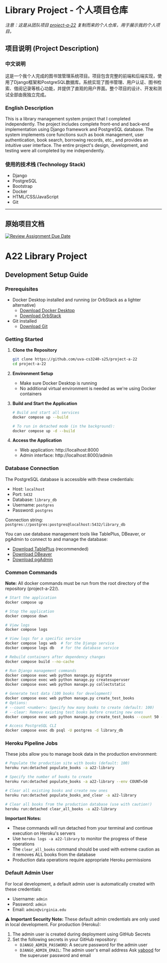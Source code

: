 # Library Project - 个人项目仓库

*注意：这是从团队项目 [project-a-22](https://github.com/uva-cs3240-s25/project-a-22) 复制而来的个人仓库，用于展示我的个人项目。*

## 项目说明 (Project Description)

### 中文说明
这是一个我个人完成的图书馆管理系统项目。项目包含完整的前端和后端实现，使用了Django框架和PostgreSQL数据库。系统实现了图书管理、用户认证、图书检索、借阅记录等核心功能，并提供了直观的用户界面。整个项目的设计、开发和测试全部由我独立完成。

### English Description
This is a library management system project that I completed independently. The project includes complete front-end and back-end implementation using Django framework and PostgreSQL database. The system implements core functions such as book management, user authentication, book search, borrowing records, etc., and provides an intuitive user interface. The entire project's design, development, and testing were all completed by me independently.

### 使用的技术栈 (Technology Stack)
- Django
- PostgreSQL
- Bootstrap
- Docker
- HTML/CSS/JavaScript
- Git

---

## 原始项目文档

[![Review Assignment Due Date](https://classroom.github.com/assets/deadline-readme-button-22041afd0340ce965d47ae6ef1cefeee28c7c493a6346c4f15d667ab976d596c.svg)](https://classroom.github.com/a/hLqvXyMi)

# A22 Library Project

## Development Setup Guide

### Prerequisites
- Docker Desktop installed and running (or OrbStack as a lighter alternative)
  - [Download Docker Desktop](https://www.docker.com/products/docker-desktop/)
  - [Download OrbStack](https://orbstack.dev/)
- Git installed
  - [Download Git](https://git-scm.com/downloads)

### Getting Started

1. **Clone the Repository**
   ```bash
   git clone https://github.com/uva-cs3240-s25/project-a-22
   cd project-a-22
   ```

2. **Environment Setup**
   - Make sure Docker Desktop is running
   - No additional virtual environment is needed as we're using Docker containers

3. **Build and Start the Application**
   ```bash
   # Build and start all services
   docker compose up --build

   # To run in detached mode (in the background):
   docker compose up -d --build
   ```

4. **Access the Application**
   - Web application: http://localhost:8000
   - Admin interface: http://localhost:8000/admin

### Database Connection

The PostgreSQL database is accessible with these credentials:
- Host: `localhost`
- Port: `5432`
- Database: `library_db`
- Username: `postgres`
- Password: `postgres`

Connection string: `postgres://postgres:postgres@localhost:5432/library_db`

You can use database management tools like TablePlus, DBeaver, or pgAdmin to connect to and manage the database:
- [Download TablePlus](https://tableplus.com/) (recommended)
- [Download DBeaver](https://dbeaver.io/)
- [Download pgAdmin](https://www.pgadmin.org/)

### Common Commands

**Note:** All docker commands must be run from the root directory of the repository (project-a-22/).

```bash
# Start the application
docker compose up

# Stop the application
docker compose down

# View logs
docker compose logs

# View logs for a specific service
docker compose logs web  # for the Django service
docker compose logs db   # for the database service

# Rebuild containers after dependency changes
docker compose build --no-cache

# Run Django management commands
docker compose exec web python manage.py migrate
docker compose exec web python manage.py createsuperuser
docker compose exec web python manage.py collectstatic

# Generate test data (100 books for development)
docker compose exec web python manage.py create_test_books
# Options:
# --count <number>: Specify how many books to create (default: 100)
# --clear: Remove existing test books before creating new ones
docker compose exec web python manage.py create_test_books --count 50 --clear

# Access PostgreSQL CLI
docker compose exec db psql -U postgres -d library_db
```

### Heroku Pipeline Jobs

These jobs allow you to manage book data in the production environment:

```bash
# Populate the production site with books (default: 100)
heroku run:detached populate_books -a a22-library

# Specify the number of books to create
heroku run:detached populate_books -a a22-library --env COUNT=50

# Clear all existing books and create new ones
heroku run:detached populate_books_and_clear -a a22-library

# Clear all books from the production database (use with caution!)
heroku run:detached clear_all_books -a a22-library
```

**Important Notes:**
- These commands will run detached from your terminal and continue execution on Heroku's servers
- Use `heroku logs -a a22-library` to monitor the progress of these operations
- The `clear_all_books` command should be used with extreme caution as it removes ALL books from the database
- Production data operations require appropriate Heroku permissions

### Default Admin User
For local development, a default admin user is automatically created with these credentials:
- Username: `admin`
- Password: `admin`
- Email: `admin@virginia.edu`

⚠️ **Important Security Note:** 
These default admin credentials are only used in local development. For production (Heroku):
1. The admin user is created during deployment using GitHub Secrets
2. Set the following secrets in your GitHub repository:
   - `DJANGO_ADMIN_PASSWORD`: A secure password for the admin user
   - `DJANGO_ADMIN_EMAIL`: The admin user's email address
Ask [yabood](https://github.com/yabood) for the superuser password and email
